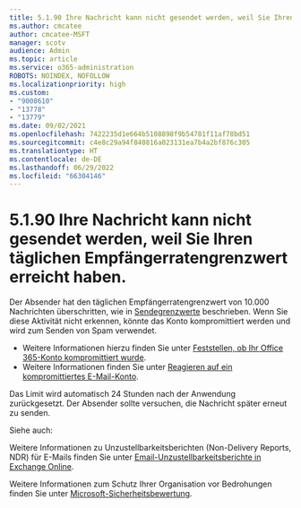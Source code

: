 ```yaml
---
title: 5.1.90 Ihre Nachricht kann nicht gesendet werden, weil Sie Ihren täglichen Empfängerratengrenzwert erreicht haben.
ms.author: cmcatee
author: cmcatee-MSFT
manager: scotv
audience: Admin
ms.topic: article
ms.service: o365-administration
ROBOTS: NOINDEX, NOFOLLOW
ms.localizationpriority: high
ms.custom:
- "9008610"
- "13778"
- "13779"
ms.date: 09/02/2021
ms.openlocfilehash: 7422235d1e664b5108898f9b54781f11af78bd51
ms.sourcegitcommit: c4e8c29a94f840816a023131ea7b4a2bf876c305
ms.translationtype: HT
ms.contentlocale: de-DE
ms.lasthandoff: 06/29/2022
ms.locfileid: "66304146"
---
```

# <a name="5190-your-message-cant-be-sent-because-youve-reached-your-daily-limit-for-message-recipients"></a>5.1.90 Ihre Nachricht kann nicht gesendet werden, weil Sie Ihren täglichen Empfängerratengrenzwert erreicht haben.

Der Absender hat den täglichen Empfängerratengrenzwert von 10.000 Nachrichten überschritten, wie in [Sendegrenzwerte](https://docs.microsoft.com/office365/servicedescriptions/exchange-online-service-description/exchange-online-limits#sending-limits) beschrieben. Wenn Sie diese Aktivität nicht erkennen, könnte das Konto kompromittiert werden und wird zum Senden von Spam verwendet. 

- Weitere Informationen hierzu finden Sie unter [Feststellen, ob Ihr Office 365-Konto kompromittiert wurde](https://docs.microsoft.com/office365/troubleshoot/sign-In/determine-account-is-compromised).
- Weitere Informationen finden Sie unter [Reagieren auf ein kompromittiertes E-Mail-Konto](https://docs.microsoft.com/microsoft-365/security/office-365-security/responding-to-a-compromised-email-account).

Das Limit wird automatisch 24 Stunden nach der Anwendung zurückgesetzt. Der Absender sollte versuchen, die Nachricht später erneut zu senden.

Siehe auch:

Weitere Informationen zu Unzustellbarkeitsberichten (Non-Delivery Reports, NDR) für E-Mails finden Sie unter [Email-Unzustellbarkeitsberichte in Exchange Online](https://docs.microsoft.com/exchange/mail-flow-best-practices/non-delivery-reports-in-exchange-online/non-delivery-reports-in-exchange-online).

Weitere Informationen zum Schutz Ihrer Organisation vor Bedrohungen finden Sie unter [Microsoft-Sicherheitsbewertung](https://docs.microsoft.com/microsoft-365/security/defender/microsoft-secure-score).